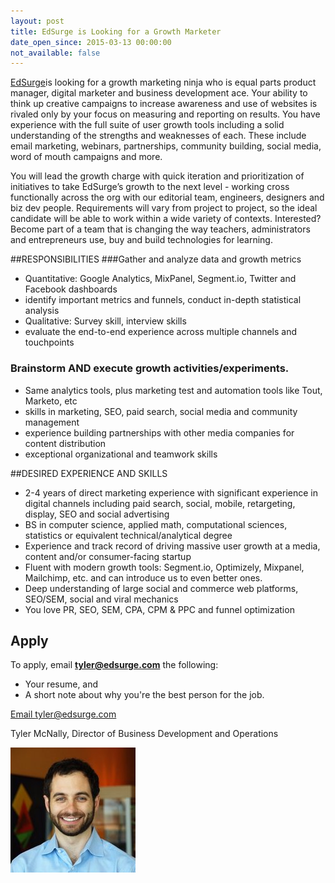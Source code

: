 ```yaml
---
layout: post
title: EdSurge is Looking for a Growth Marketer
date_open_since: 2015-03-13 00:00:00
not_available: false
---
```


[EdSurge](https://www.edsurge.com/jobs/growth-marketing-job-at-edsurge)is looking for a growth marketing ninja who is equal parts product manager, digital marketer and business development ace. Your ability to think up creative campaigns to increase awareness and use of websites is rivaled only by your focus on measuring and reporting on results. You have experience with the full suite of user growth tools including a solid understanding of the strengths and weaknesses of each. These include email marketing, webinars, partnerships, community building, social media, word of mouth campaigns and more.

<!--break-->

You will lead the growth charge with quick iteration and prioritization of initiatives to take EdSurge’s growth to the next level - working cross functionally across the org with our editorial team, engineers, designers and biz dev people. Requirements will vary from project to project, so the ideal candidate will be able to work within a wide variety of contexts. Interested? Become part of a team that is changing the way teachers, administrators and entrepreneurs use, buy and build technologies for learning.  


##RESPONSIBILITIES
###Gather and analyze data and growth metrics

* Quantitative: Google Analytics, MixPanel, Segment.io, Twitter and Facebook dashboards
* identify important metrics and funnels, conduct in-depth statistical analysis
* Qualitative: Survey skill, interview skills
* evaluate the end-to-end experience across multiple channels and touchpoints

### Brainstorm AND execute growth activities/experiments. 

* Same analytics tools, plus marketing test and automation tools like Tout, Marketo, etc
* skills in marketing, SEO, paid search, social media and community management
* experience building partnerships with other media companies for content distribution
* exceptional organizational and teamwork skills

##DESIRED EXPERIENCE AND SKILLS
* 2-4 years of direct marketing experience with significant experience in digital channels including paid search, social, mobile, retargeting, display, SEO and social advertising
* BS in computer science, applied math, computational sciences, statistics or equivalent technical/analytical degree
* Experience and track record of driving massive user growth at a media, content and/or consumer-facing startup
* Fluent with modern growth tools: Segment.io, Optimizely, Mixpanel, Mailchimp, etc. and can introduce us to even better ones.
* Deep understanding of large social and commerce web platforms, SEO/SEM, social and viral mechanics
* You love PR, SEO, SEM, CPA, CPM & PPC and funnel optimization

<!--musthaves-->

## Apply

To apply, email **tyler@edsurge.com** the following:

* Your resume, and
* A short note about why you're the best person for the job.

<a href="mailto:tyler@edsurge.com" class="button button-rounded button-primary button-large">Email tyler@edsurge.com</a>

Tyler McNally, Director of Business Development and Operations

<img src="/public/images/TylerMcNally.jpg" class="author" alt="Tyler McNally">
